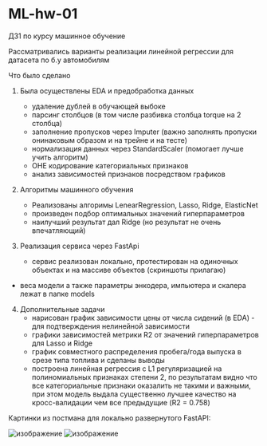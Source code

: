 # ML-hw-01
ДЗ1 по курсу машинное обучение

Рассматривались варианты реализации линейной регрессии для датасета по б.у автомобилям

Что было сделано

1. Была осуществлены EDA и предобработка данных
   - удаление дублей в обучающей выбоке
   - парсинг столбцов (в том числе разбивка столбца torque на 2 столбца)
   - заполнение пропусков через Imputer
     (важно заполнять пропуски онинаковым образом и на трейне и на тесте)
   - нормализация данных через StandardScaler (помогает лучше учить алгоритм)
   - OHE кодирование категориальных признаков
   - анализ зависимостей признаков посредством графиков

2. Алгоритмы машинного обучения
   - Реализованы алгоримы LenearRegression, Lasso, Ridge, ElasticNet
   - произведен подбор оптимальных значений гиперпараметров
   - наилучший результат дал Ridge (но результат не очень впечатляющий)

3. Реализация сервиса через FastApi
   - сервис реализован локально, протестирован на одиночных объектах и на массиве объектов (скриншоты прилагаю)
  - веса модели а также параметры энкодера, импьютера и скалера  лежат в папке models
    
4. Дополнительные задачи
   - нарисован график зависимости цены от числа сидений (в EDA) - для подтверждения нелинейной зависимости
   - графики зависимостей метрики R2 от значений гиперпараметров для Lasso и Ridge
   - график совместного распределения пробега/года выпуска в срезе типа топлива и сделаны выводы
   - построена линейная регрессия с L1 регуляризацией на полиномиальных признаках степени 2,
     по результатам видно что все категориальные признаки оказалить  не такими и важными,
     при этом модель выдала существенно лучшее качество на кросс-валидации чем все предыдущие
     (R2 = 0.758)
   
      


Картинки из постмана для локально развернутого FastAPI:

![изображение](https://github.com/shiltsov/ML-hw-01/assets/54742337/774a75b3-47bb-42bf-8636-783ab5aa6a30)
![изображение](https://github.com/shiltsov/ML-hw-01/assets/54742337/6bb952ad-b68e-4624-b61c-1f3d8861b765)
